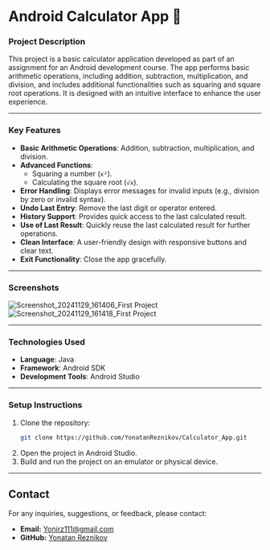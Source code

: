 # Android Calculator App 🧮

### **Project Description**
This project is a basic calculator application developed as part of an assignment for an Android development course.  The app performs basic arithmetic operations, including addition, subtraction, multiplication, and division, and includes additional functionalities such as squaring and square root operations. It is designed with an intuitive interface to enhance the user experience.

---

### **Key Features**
- **Basic Arithmetic Operations**: Addition, subtraction, multiplication, and division.
- **Advanced Functions**:
  - Squaring a number (`x²`).
  - Calculating the square root (`√x`).
- **Error Handling**: Displays error messages for invalid inputs (e.g., division by zero or invalid syntax).
- **Undo Last Entry**: Remove the last digit or operator entered.
- **History Support**: Provides quick access to the last calculated result.
- **Use of Last Result**: Quickly reuse the last calculated result for further operations.
- **Clean Interface**: A user-friendly design with responsive buttons and clear text.
- **Exit Functionality**: Close the app gracefully.

---

### **Screenshots**

![Screenshot_20241129_161406_First Project](https://github.com/user-attachments/assets/0ccb7d7a-3ceb-4940-ab5d-16a3c45c257f)     ![Screenshot_20241129_161418_First Project](https://github.com/user-attachments/assets/07687a26-3b08-465f-b4ac-c1e67d2e9a43)

---

### **Technologies Used**
- **Language**: Java
- **Framework**: Android SDK
- **Development Tools**: Android Studio

---

### **Setup Instructions**
1. Clone the repository:
   ```bash
   git clone https://github.com/YonatanReznikov/Calculator_App.git
2. Open the project in Android Studio.
3. Build and run the project on an emulator or physical device.

---

## Contact

For any inquiries, suggestions, or feedback, please contact:

- **Email:** Yonirz111@gmail.com
- **GitHub:** [Yonatan Reznikov](https://github.com/YonatanReznikov)

